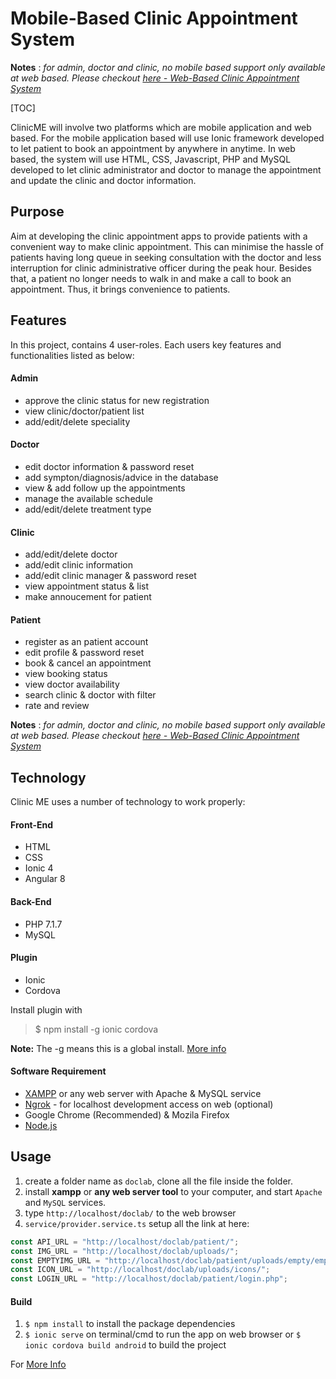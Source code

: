 # Mobile-Based Clinic Appointment System

**Notes** : *for admin, doctor and clinic, no mobile based support only available at web based. Please checkout [here - Web-Based Clinic Appointment System](https://github.com/yh-ong/Web-Based-Clinic-Appointment-System)*

[TOC]

ClinicME will involve two platforms which are mobile application and web based. For the mobile application based will use Ionic framework developed to let patient to book an appointment by anywhere in anytime. In web based, the system will use HTML, CSS, Javascript, PHP and MySQL developed to let clinic administrator and doctor to manage the appointment and update the clinic and doctor information.

## Purpose
Aim at developing the clinic appointment apps to provide patients with a convenient way to make clinic appointment. This can minimise the hassle of patients having long queue in seeking consultation with the doctor and less interruption for clinic administrative officer during the peak hour. Besides that, a patient no longer needs to walk in and make a call to book an appointment. Thus, it brings convenience to patients.

## Features
In this project, contains 4 user-roles. Each users key features and functionalities listed as below:

#### Admin
- approve the clinic status for new registration
- view clinic/doctor/patient list
- add/edit/delete speciality

#### Doctor
- edit doctor information & password reset
- add sympton/diagnosis/advice in the database
- view & add follow up the appointments
- manage the available schedule
- add/edit/delete treatment type

#### Clinic
- add/edit/delete doctor
- add/edit clinic information
- add/edit clinic manager & password reset
- view appointment status & list
- make annoucement for patient

#### Patient
- register as an patient account
- edit profile & password reset
- book & cancel an appointment
- view booking status
- view doctor availability
- search clinic & doctor with filter
- rate and review

**Notes** : *for admin, doctor and clinic, no mobile based support only available at web based. Please checkout [here - Web-Based Clinic Appointment System](https://github.com/yh-ong/Web-Based-Clinic-Appointment-System)*

## Technology
Clinic ME uses a number of technology to work properly:

#### Front-End
- HTML
- CSS
- Ionic 4
- Angular 8

#### Back-End
- PHP 7.1.7
- MySQL

#### Plugin
- Ionic
- Cordova

Install plugin with
> $ npm install -g ionic cordova

**Note:** The -g means this is a global install. [More info](https://ionicframework.com/docs/v3/intro/installation/)

#### Software Requirement
- [XAMPP](https://www.apachefriends.org/index.html) or any web server with Apache & MySQL service
- [Ngrok](https://ngrok.com/download) - for localhost development access on web (optional)
- Google Chrome (Recommended) & Mozila Firefox
- [Node.js](https://nodejs.org/en/download/)

## Usage
1. create a folder name as `doclab`, clone all the file inside the folder.
2. install **xampp** or **any web server tool** to your computer, and start `Apache` and `MySQL` services.
3. type `http://localhost/doclab/` to the web browser
4. `service/provider.service.ts` setup all the link at here:

```javascript
const API_URL = "http://localhost/doclab/patient/";
const IMG_URL = "http://localhost/doclab/uploads/";
const EMPTYIMG_URL = "http://localhost/doclab/patient/uploads/empty/empty-avatar.jpg";
const ICON_URL = "http://localhost/doclab/uploads/icons/";
const LOGIN_URL = "http://localhost/doclab/patient/login.php";
```

#### Build
1. `$ npm install` to install the package dependencies
2. `$ ionic serve` on terminal/cmd to run the app on web browser or `$ ionic cordova build android` to build the project

For [More Info](https://ionicframework.com/docs/v1/guide/testing.html)